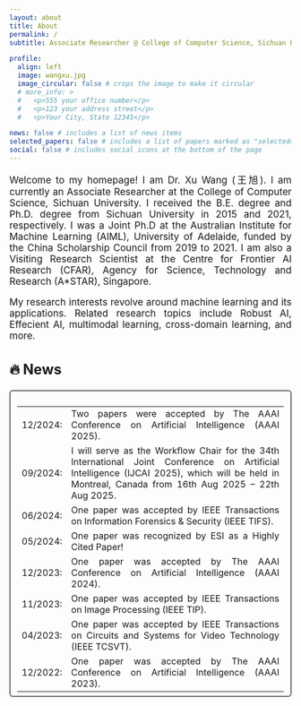 ```yaml
---
layout: about
title: About
permalink: /
subtitle: Associate Researcher @ College of Computer Science, Sichuan University

profile:
  align: left
  image: wangxu.jpg
  image_circular: false # crops the image to make it circular
  # more_info: >
  #   <p>555 your office number</p>
  #   <p>123 your address street</p>
  #   <p>Your City, State 12345</p>

news: false # includes a list of news items
selected_papers: false # includes a list of papers marked as "selected={true}"
social: false # includes social icons at the bottom of the page
---
```


<div class="boxmine" style="width:100%;">
<p align="justify" style="font-size: 17px;">
Welcome to my homepage! I am Dr. Xu Wang (王旭). I am currently an Associate Researcher at the College of Computer Science, Sichuan University. I received the B.E. degree and Ph.D. degree from Sichuan University in 2015 and 2021, respectively. I was a Joint Ph.D at the Australian Institute for Machine Learning (AIML), University of Adelaide, funded by the China Scholarship Council from 2019 to 2021. I am also a Visiting Research Scientist at the Centre for Frontier AI Research (CFAR), Agency for Science, Technology and Research (A*STAR), Singapore.
</p>

<p align="justify" style="font-size: 17px;">
My research interests revolve around machine learning and its applications. Related research topics include Robust AI, Effecient AI, multimodal learning, cross-domain learning, and more. 
<a href="https://scholar.google.com/citations?user=XTOXhy4AAAAJ&hl=en"></a> 
</p>
</div>

<!-- 🔥 <strong style="font-size: 20px;"> News </strong>
<ul style="text-align: justify; margin: 0; padding: 0;">
    <li>[Dec 2024] Two papers were accepted by The AAAI Conference on Artificial Intelligence (AAAI 2025, CCF-A). Congratulations to Chao and Zi-niu!</li>
    <li>[Sep 2024] I will serve as the Workflow Chair for the 34th International Joint Conference on Artificial Intelligence (IJCAI 2025, CCF-A), which will be held in Montreal, Canada from 16th Aug 2025 – 22th Aug 2025.</li>
    <li>[Jun 2024] One paper was accepted by IEEE Transactions on Information Forensics & Security (IEEE TIFS, CCF-A). Congratulations to Yong!</li>
    <li>[May 2024] One paper was recognized by ESI as a Highly Cited Paper!</li>
    <li>[Dec 2023] One paper was accepted by The AAAI Conference on Artificial Intelligence (AAAI 2024, CCF-A). Congratulations to Hao-ran!</li>
    <li>[Nov 2023] One paper was accepted by IEEE Transactions on Image Processing (IEEE TIP, CCF-A). Congratulations to Peng!</li>
    <li>[Apr 2023] One paper was accepted by IEEE Transactions on Circuits and Systems for Video Technology (IEEE TCSVT, JCR-Q1). Thanks to all coauthors!</li>
    <li>[Dec 2022] One paper was accepted by The AAAI Conference on Artificial Intelligence (AAAI 2023, CCF-A). Thanks to all coauthors!</li>
</ul> -->


<div class="page-header">
  <h2 id="textbook" style="font-size:25px;">🔥 News</h2>
</div>
<p style="margin:15px 0px 0px 0px;"></p>

<div
  class="panel"
  style="padding:11px 12px 6px 12px; border-radius:6px; border-style: solid; border-width:2px; border-color: #666666;"
>
  <div class="media">
    <table class="table table-borderless" style="width: 100%; text-align: justify;">
      <tbody>
        <tr>
          <td width="50" style="text-align: justify;">12/2024:</td>
          <td style="text-align: justify;">
            Two papers were accepted by The AAAI Conference on Artificial
            Intelligence (AAAI 2025). 
          </td>
        </tr>
        <tr>
          <td width="50" style="text-align: justify;">09/2024:</td>
          <td style="text-align: justify;">
            I will serve as the Workflow Chair for the 34th International Joint
            Conference on Artificial Intelligence (IJCAI 2025), which
            will be held in Montreal, Canada from 16th Aug 2025 – 22th Aug
            2025.
          </td>
        </tr>
        <tr>
          <td width="50" style="text-align: justify;">06/2024:</td>
          <td style="text-align: justify;">
            One paper was accepted by IEEE Transactions on Information
            Forensics & Security (IEEE TIFS). 
          </td>
        </tr>
        <tr>
          <td width="50" style="text-align: justify;">05/2024:</td>
          <td style="text-align: justify;">
            One paper was recognized by ESI as a Highly Cited Paper!
          </td>
        </tr>
        <tr>
          <td width="50" style="text-align: justify;">12/2023:</td>
          <td style="text-align: justify;">
            One paper was accepted by The AAAI Conference on Artificial
            Intelligence (AAAI 2024). 
          </td>
        </tr>
        <tr>
          <td width="50" style="text-align: justify;">11/2023:</td>
          <td style="text-align: justify;">
            One paper was accepted by IEEE Transactions on Image Processing
            (IEEE TIP). 
          </td>
        </tr>
        <tr>
          <td width="50" style="text-align: justify;">04/2023:</td>
          <td style="text-align: justify;">
            One paper was accepted by IEEE Transactions on Circuits and Systems
            for Video Technology (IEEE TCSVT). 
          </td>
        </tr>
        <tr>
          <td width="60" style="text-align: justify;">12/2022:</td>
          <td style="text-align: justify;">
            One paper was accepted by The AAAI Conference on Artificial
            Intelligence (AAAI 2023). 
          </td>
        </tr>
      </tbody>
    </table>
    <p style="margin:-15px 0px 0px 0px;"></p>
  </div>
</div>
